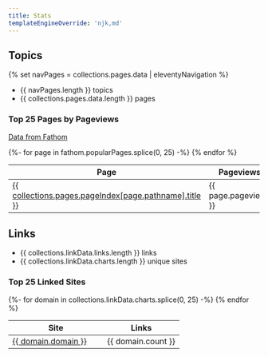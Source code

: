 ```yaml
---
title: Stats
templateEngineOverride: 'njk,md'
---
```


## Topics

{% set navPages = collections.pages.data | eleventyNavigation %}

- {{ navPages.length }} topics
- {{ collections.pages.data.length }} pages

### Top 25 Pages by Pageviews

[Data from Fathom](https://usefathom.com/ref/IXCLSF)

<table>
  <thead>
    <th>Page</th>
    <th>Pageviews</th>
  </thead>
  <tbody>
    {%- for page in fathom.popularPages.splice(0, 25) -%}
        <tr>
            <td><a href="{{ page.pathname }}">{{ collections.pages.pageIndex[page.pathname].title }}</td>
            <td>{{ page.pageviews }}</td>
        </tr>
    {% endfor %}
  </tbody>
</table>

## Links

- {{ collections.linkData.links.length }} links
- {{ collections.linkData.charts.length }} unique sites

### Top 25 Linked Sites

<style>
.stats-table-cell {
    vertical-align: middle;
}

.stats-table-external {
    float: right;
    margin-left: 10px;
}

.stats-table-external svg {
    width:15px;
    height:15px;
}
</style>

<table>
  <thead>
    <th>Site</th>
    <th>Links</th>
  </thead>
  <tbody>
    {%- for domain in collections.linkData.charts.splice(0, 25) -%}
      <tr>
        <td class="stats-table-cell"><a class="domain-search" href="https://{{ domain.domain }}" target="_blank" rel="noopener">{{ domain.domain }}</a>
        <a class="stats-table-external" href="https://{{ domain.domain }}" target="_blank" rel="noopener"><svg><use xlink:href="#external"></use></svg></a>
      </td>
      <td style="text-align: center;">
        {{ domain.count }}
      </td>
      </tr>
    {% endfor %}
  </tbody>
</table>